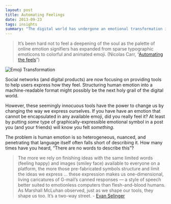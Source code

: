 ```yaml
---
layout: post
title: Automating Feelings
date: 2013-09-23
tags: insights
summary: "The digital world has undergone an emotional transformation in the past few years. The once plain, typographic emoticons graphically expressing human emotion have now become an expansive collection of visually stimulating emoji. Will automating the expression of human emotion change us?"
---
```


> It’s been hard not to feel a deepening of the soul as the palette of online emotion signifiers has expanded from sparse typographic emoticons to colorful and animated emoji. (Nicolas Carr, “[Automating the feels](http://www.roughtype.com/?p=3693)”)

![Emoji Transformation]({{site.imageurl}}/2013/emoji-transformation.png)

Social networks (and digital products) are now focusing on providing tools to help users express how they feel. Structuring human emotion into a machine-readable format might possibly be the next holy grail of the digital world. 

However, these seemingly innocuous tools have the power to change us by changing the way we express ourselves. If you have have an emotion that cannot be encapsulated in any available emoji, did you really feel it? At least by putting *some* type of graphically-expressible emotional symbol in a post you (and your friends) will know you felt *something*.

The problem is human emotion is so heterogeneous, nuanced, and penetrating that language itself often falls short of describing it. How many times have you heard, “There are no words to describe this”? 

> The more we rely on finishing ideas with the same limited words (feeling happy) and images (smiley face) available to everyone on a platform, the more those pre-fabricated symbols structure and limit the ideas we express … these expression makes us one-dimensional, living caricatures of G-mail’s canned responses — a style of speech better suited to emotionless computers than flesh-and-blood humans. As Marshall McLuhan observed, just as we shape our tools, they shape us too. It’s a two-way street. - [Evan Selinger](http://www.wired.com/opinion/2013/08/move-over-social-graph-its-time-for-the-mood-graph-and-that-might-not-be-a-good-thing/)
 





